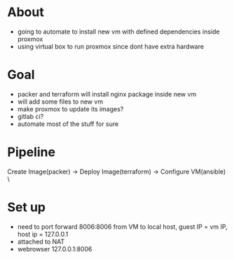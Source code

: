 # About
- going to automate to install new vm with defined dependencies inside proxmox
- using virtual box to run proxmox since dont have extra hardware

# Goal
- packer and terraform will install nginx package inside new vm
- will add some files to new vm
- make proxmox to update its images?
- gitlab ci?
- automate most of the stuff for sure

# Pipeline 
Create Image(packer) -> Deploy Image(terraform) -> Configure VM(ansible)  \


# Set up
- need to port forward 8006:8006 from VM to local host, guest IP = vm IP, host ip = 127.0.0.1
- attached to NAT
- webrowser 127.0.0.1:8006 